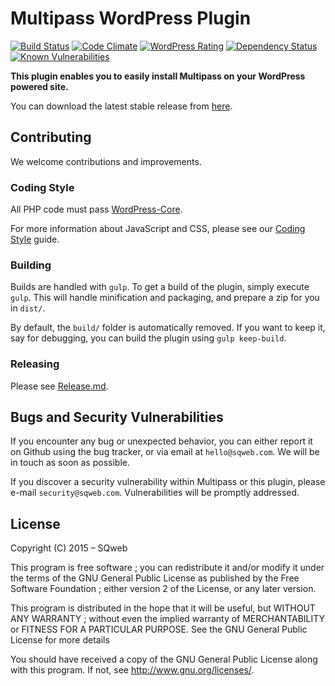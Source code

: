 Multipass WordPress Plugin
===
[![Build Status](https://travis-ci.org/SQweb-team/SQweb-WordPress-Plugin.svg?branch=master)](https://travis-ci.org/SQweb-team/SQweb-WordPress-Plugin)
[![Code Climate](https://codeclimate.com/github/SQweb-team/SQweb-WordPress-Plugin/badges/gpa.svg)](https://codeclimate.com/github/SQweb-team/SQweb-WordPress-Plugin)
[![WordPress Rating](https://img.shields.io/wordpress/plugin/r/sqweb.svg)](https://wordpress.org/plugins/sqweb/)
[![Dependency Status](https://www.versioneye.com/user/projects/568c03acdb4b700041000e09/badge.svg)](https://www.versioneye.com/user/projects/568c03acdb4b700041000e09)
[![Known Vulnerabilities](https://snyk.io/test/github/sqweb-team/sqweb-wordpress-plugin/badge.svg)](https://snyk.io/test/github/sqweb-team/sqweb-wordpress-plugin)

**This plugin enables you to easily install Multipass on your WordPress powered site.**

You can download the latest stable release from [here](https://github.com/SQweb-team/Multipass-WordPress-Plugin/releases).

## Contributing

We welcome contributions and improvements.

### Coding Style

All PHP code must pass [WordPress-Core](https://github.com/WordPress-Coding-Standards/WordPress-Coding-Standards).

For more information about JavaScript and CSS, please see our [Coding Style](https://github.com/SQweb-team/SQweb-Coding-Style) guide.

### Building

Builds are handled with `gulp`. To get a build of the plugin, simply execute `gulp`. This will handle minification and packaging, and prepare a zip for you in `dist/`.

By default, the `build/` folder is automatically removed. If you want to keep it, say for debugging, you can build the plugin using `gulp keep-build`.

### Releasing

Please see [Release.md](Release.md).

## Bugs and Security Vulnerabilities

If you encounter any bug or unexpected behavior, you can either report it on Github using the bug tracker, or via email at `hello@sqweb.com`. We will be in touch as soon as possible.

If you discover a security vulnerability within Multipass or this plugin, please e-mail `security@sqweb.com`. Vulnerabilities will be promptly addressed.

## License

Copyright (C) 2015 – SQweb

This program is free software ; you can redistribute it and/or modify it under the terms of the GNU General Public License as published by the Free Software Foundation ; either version 2 of the License, or any later version.

This program is distributed in the hope that it will be useful, but WITHOUT ANY WARRANTY ; without even the implied warranty of MERCHANTABILITY or FITNESS FOR A PARTICULAR PURPOSE. See the GNU General Public License for more details

You should have received a copy of the GNU General Public License along with this program.  If not, see <http://www.gnu.org/licenses/>.
